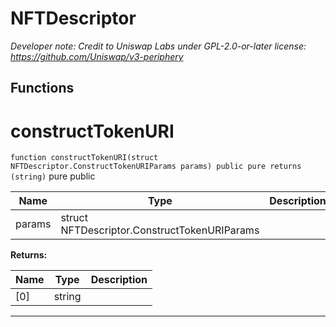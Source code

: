 

# NFTDescriptor



*Developer note: Credit to Uniswap Labs under GPL-2.0-or-later license:
https://github.com/Uniswap/v3-periphery*




## Functions
# constructTokenURI


`function constructTokenURI(struct NFTDescriptor.ConstructTokenURIParams params) public pure returns (string)` pure public





| Name | Type | Description |
| ---- | ---- | ----------- |
| params | struct NFTDescriptor.ConstructTokenURIParams |  |

**Returns:**

| Name | Type | Description |
| ---- | ---- | ----------- |
| [0] | string |  |



---



